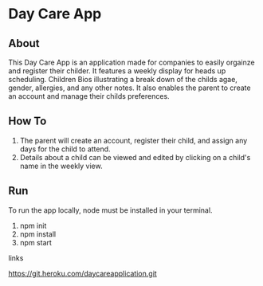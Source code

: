# Day Care App 

## About 

This Day Care App is an application made for companies to easily orgainze and register their childer. It features a weekly display for heads up scheduling. Children Bios illustrating a break down of the childs agae, gender, allergies, and any other notes. It also enables the parent to create an account and manage their childs preferences. 

## How To 

1. The parent will create an account, register their child, and assign any days for the child to attend. 
2. Details about a child can be viewed and edited by clicking on a child's name in the weekly view. 

## Run 
To run the app locally, node must be installed in your terminal. 

1. npm init 
2. npm install
3. npm start

links 

https://git.heroku.com/daycareapplication.git
